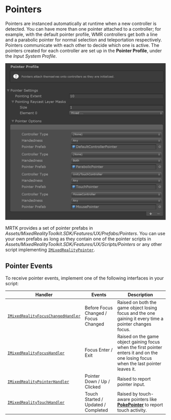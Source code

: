 # Pointers

Pointers are instanced automatically at runtime when a new controller is detected. You can have more than one pointer attached to a controller; for example, with the default pointer profile, WMR controllers get both a line and a parabolic pointer for normal selection and teleportation respectively. Pointers communicate with each other to decide which one is active. The pointers created for each controller are set up in the **Pointer Profile**, under the *Input System Profile*.

<img src="../../External/ReadMeImages/Input/PointerProfile.png" style="max-width:100%;">

MRTK provides a set of pointer prefabs in *Assets/MixedRealityToolkit.SDK/Features/UX/Prefabs/Pointers*. You can use your own prefabs as long as they contain one of the pointer scripts in *Assets/MixedRealityToolkit.SDK/Features/UX/Scripts/Pointers* or any other script implementing [`IMixedRealityPointer`](xref:Microsoft.MixedReality.Toolkit.Input.IMixedRealityPointer).

## Pointer Events

To receive pointer events, implement one of the following interfaces in your script:

Handler | Events | Description
--- | --- | ---
[`IMixedRealityFocusChangedHandler`](xref:Microsoft.MixedReality.Toolkit.Input.IMixedRealityFocusChangedHandler) | Before Focus Changed / Focus Changed | Raised on both the game object losing focus and the one gaining it every time a pointer changes focus.
[`IMixedRealityFocusHandler`](xref:Microsoft.MixedReality.Toolkit.Input.IMixedRealityFocusHandler) | Focus Enter / Exit | Raised on the game object gaining focus when the first pointer enters it and on the one losing focus when the last pointer leaves it.
[`IMixedRealityPointerHandler`](xref:Microsoft.MixedReality.Toolkit.Input.IMixedRealityPointerHandler) | Pointer Down / Up / Clicked | Raised to report pointer input.
[`IMixedRealityTouchHandler`](xref:Microsoft.MixedReality.Toolkit.Input.IMixedRealityTouchHandler) | Touch Started / Updated / Completed | Raised by touch-aware pointers like [**PokePointer**](xref:Microsoft.MixedReality.Toolkit.Input.PokePointer) to report touch activity.